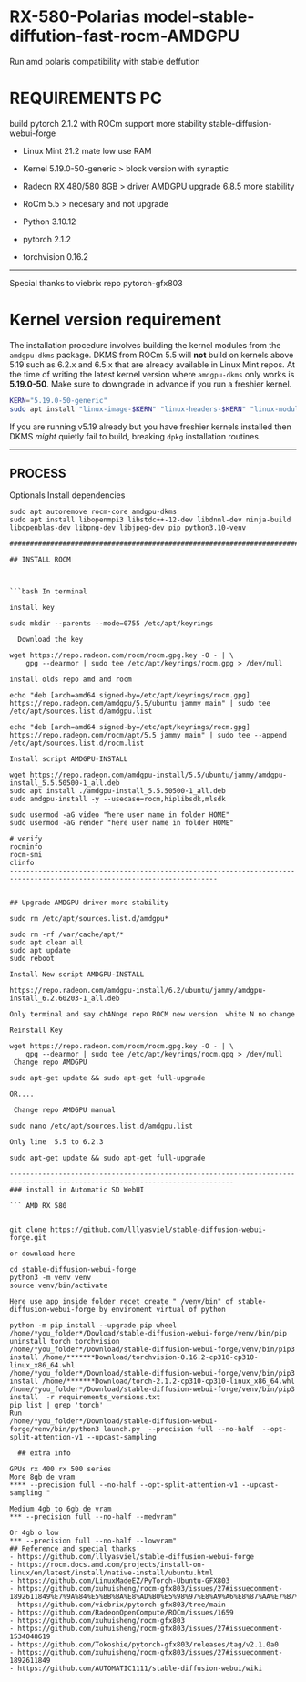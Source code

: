 # RX-580-Polarias model-stable-diffution-fast-rocm-AMDGPU
Run amd polaris compatibility with stable deffution


# REQUIREMENTS PC
build pytorch 2.1.2 with ROCm support more stability stable-diffusion-webui-forge

- Linux Mint 21.2 mate low use RAM
- Kernel 5.19.0-50-generic > block version with synaptic
- Radeon RX 480/580 8GB > driver AMDGPU upgrade 6.8.5 more stability
- RoCm 5.5 >  necesary and not upgrade


- Python 3.10.12
- pytorch 2.1.2
- torchvision 0.16.2
-----------------------------------------------------------------------------------------------------------------------
Special thanks to viebrix repo pytorch-gfx803
# Kernel version requirement
The installation procedure involves building the kernel modules from the `amdgpu-dkms` package. DKMS from ROCm 5.5 will **not** build on kernels above 5.19 such as 6.2.x and 6.5.x that are already available in Linux Mint repos. At the time of writing the latest kernel version where `amdgpu-dkms` only works is **5.19.0-50**. Make sure to downgrade in advance if you run a freshier kernel.
```bash
KERN="5.19.0-50-generic"
sudo apt install "linux-image-$KERN" "linux-headers-$KERN" "linux-modules-$KERN" "linux-modules-extra-$KERN"
```
If you are running v5.19 already but you have freshier kernels installed then DKMS *might* quietly fail to build, breaking `dpkg` installation routines.

------------------------------------------------------------------------------------------------------------------------
## PROCESS
 
 Optionals Install dependencies

```In terminal
sudo apt autoremove rocm-core amdgpu-dkms
sudo apt install libopenmpi3 libstdc++-12-dev libdnnl-dev ninja-build libopenblas-dev libpng-dev libjpeg-dev pip python3.10-venv

###########################################################################################################################################################

## INSTALL ROCM



```bash In terminal  

install key

sudo mkdir --parents --mode=0755 /etc/apt/keyrings

  Download the key

wget https://repo.radeon.com/rocm/rocm.gpg.key -O - | \
    gpg --dearmor | sudo tee /etc/apt/keyrings/rocm.gpg > /dev/null

install olds repo amd and rocm

echo "deb [arch=amd64 signed-by=/etc/apt/keyrings/rocm.gpg] https://repo.radeon.com/amdgpu/5.5/ubuntu jammy main" | sudo tee /etc/apt/sources.list.d/amdgpu.list

echo "deb [arch=amd64 signed-by=/etc/apt/keyrings/rocm.gpg] https://repo.radeon.com/rocm/apt/5.5 jammy main" | sudo tee --append /etc/apt/sources.list.d/rocm.list

Install script AMDGPU-INSTALL

wget https://repo.radeon.com/amdgpu-install/5.5/ubuntu/jammy/amdgpu-install_5.5.50500-1_all.deb
sudo apt install ./amdgpu-install_5.5.50500-1_all.deb
sudo amdgpu-install -y --usecase=rocm,hiplibsdk,mlsdk

sudo usermod -aG video "here user name in folder HOME"
sudo usermod -aG render "here user name in folder HOME"

# verify
rocminfo
rocm-smi
clinfo
-------------------------------------------------------------------------------------------------------------------------


## Upgrade AMDGPU driver more stability

sudo rm /etc/apt/sources.list.d/amdgpu*

sudo rm -rf /var/cache/apt/*
sudo apt clean all
sudo apt update
sudo reboot

Install New script AMDGPU-INSTALL

https://repo.radeon.com/amdgpu-install/6.2/ubuntu/jammy/amdgpu-install_6.2.60203-1_all.deb

Only terminal and say chANnge repo ROCM new version  white N no change

Reinstall Key

wget https://repo.radeon.com/rocm/rocm.gpg.key -O - | \
    gpg --dearmor | sudo tee /etc/apt/keyrings/rocm.gpg > /dev/null
 Change repo AMDGPU

sudo apt-get update && sudo apt-get full-upgrade

OR....

 Change repo AMDGPU manual

sudo nano /etc/apt/sources.list.d/amdgpu.list

Only line  5.5 to 6.2.3

sudo apt-get update && sudo apt-get full-upgrade

-----------------------------------------------------------------------------------------------------------------------------
### install in Automatic SD WebUI

``` AMD RX 580


git clone https://github.com/lllyasviel/stable-diffusion-webui-forge.git

or download here

cd stable-diffusion-webui-forge
python3 -m venv venv
source venv/bin/activate

Here use app inside folder recet create " /venv/bin" of stable-diffusion-webui-forge by enviroment virtual of python

python -m pip install --upgrade pip wheel
/home/*you_folder*/Dowload/stable-diffusion-webui-forge/venv/bin/pip uninstall torch torchvision
/home/*you_folder*/Download/stable-diffusion-webui-forge/venv/bin/pip3 install /home/*******Download/torchvision-0.16.2-cp310-cp310-linux_x86_64.whl
/home/*you_folder*/Download/stable-diffusion-webui-forge/venv/bin/pip3 install /home/*******Download/torch-2.1.2-cp310-cp310-linux_x86_64.whl
/home/*you_folder*/Download/stable-diffusion-webui-forge/venv/bin/pip3 install  -r requirements_versions.txt
pip list | grep 'torch'
Run
/home/*you_folder*/Download/stable-diffusion-webui-forge/venv/bin/python3 launch.py  --precision full --no-half  --opt-split-attention-v1 --upcast-sampling

  ## extra info

GPUs rx 400 rx 500 series
More 8gb de vram
**** --precision full --no-half --opt-split-attention-v1 --upcast-sampling "
 
Medium 4gb to 6gb de vram 
*** --precision full --no-half --medvram"

Or 4gb o low 
*** --precision full --no-half --lowvram"
## Reference and special thanks
- https://github.com/lllyasviel/stable-diffusion-webui-forge
- https://rocm.docs.amd.com/projects/install-on-linux/en/latest/install/native-install/ubuntu.html
- https://github.com/LinuxMadeEZ/PyTorch-Ubuntu-GFX803
- https://github.com/xuhuisheng/rocm-gfx803/issues/27#issuecomment-1892611849%E7%9A%84%E5%BB%BA%E8%AD%B0%E5%98%97%E8%A9%A6%E8%87%AA%E7%B7%A8torch%E5%92%8Ctorch%20vision%E8%A9%A6%E8%A9%A6%E7%9C%8B%E6%9C%83%E4%B8%8D%E6%9C%83%E6%88%90%E5%8A%9F
- https://github.com/viebrix/pytorch-gfx803/tree/main
- https://github.com/RadeonOpenCompute/ROCm/issues/1659
- https://github.com/xuhuisheng/rocm-gfx803
- https://github.com/xuhuisheng/rocm-gfx803/issues/27#issuecomment-1534048619
- https://github.com/Tokoshie/pytorch-gfx803/releases/tag/v2.1.0a0
- https://github.com/xuhuisheng/rocm-gfx803/issues/27#issuecomment-1892611849
- https://github.com/AUTOMATIC1111/stable-diffusion-webui/wiki

